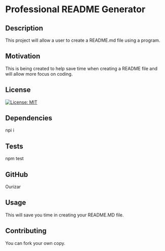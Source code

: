 # Professional README Generator

## Description
This project will allow a user to create a README.md file using a program.  

## Motivation
This is being created to help save time when creating a README file and will allow more focus on coding.

## License
[![License: MIT](https://img.shields.io/badge/License-MIT-yellow.svg)](https://opensource.org/licenses/MIT)

## Dependencies
npi i

## Tests
npm test

## GitHub
Ourizar

## Usage
This will save you time in creating your README.MD file.

## Contributing
You can fork your own copy.


